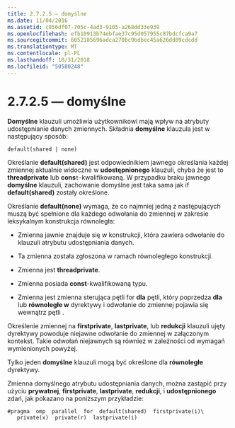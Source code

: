 ```yaml
---
title: 2.7.2.5 — domyślne
ms.date: 11/04/2016
ms.assetid: c856df07-705c-4ad3-9105-a268dd33e939
ms.openlocfilehash: efb10913b74ebfae37c95d057955c87bdcfca9a7
ms.sourcegitcommit: 6052185696adca270bc9bdbec45a626dd89cdcdd
ms.translationtype: MT
ms.contentlocale: pl-PL
ms.lasthandoff: 10/31/2018
ms.locfileid: "50580248"
---
```

# <a name="2725-default"></a>2.7.2.5 — domyślne

**Domyślne** klauzuli umożliwia użytkownikowi mają wpływ na atrybuty udostępnianie danych zmiennych. Składnia **domyślne** klauzula jest w następujący sposób:

```
default(shared | none)
```

Określanie **default(shared)** jest odpowiednikiem jawnego określania każdej zmiennej aktualnie widoczne w **udostępnionego** klauzuli, chyba że jest to **threadprivate** lub **cons**`t`-kwalifikowaną. W przypadku braku jawnego **domyślne** klauzuli, zachowanie domyślne jest taka sama jak if **default(shared)** zostały określone.

Określanie **default(none)** wymaga, że co najmniej jedną z następujących muszą być spełnione dla każdego odwołania do zmiennej w zakresie leksykalnym konstrukcja równoległa:

- Zmienna jawnie znajduje się w konstrukcji, która zawiera odwołanie do klauzuli atrybutu udostępniania danych.

- Ta zmienna została zgłoszona w ramach równoległego konstrukcji.

- Zmienna jest **threadprivate**.

- Zmienna posiada **const**-kwalifikowaną typu.

- Zmienna jest zmienna sterująca pętli for **dla** pętli, który poprzedza **dla** lub **równoległe w** dyrektywy i odwołanie do zmiennej pojawia się wewnątrz pętli .

Określenie zmiennej na **firstprivate**, **lastprivate**, lub **redukcji** klauzuli ujęty dyrektywy powoduje niejawne odwołanie do zmiennej w załączonym kontekst. Takie odwołań niejawnych są również w zależności od wymagań wymienionych powyżej.

Tylko jeden **domyślne** klauzuli mogą być określone dla **równoległe** dyrektywy.

Zmienna domyślnego atrybutu udostępniania danych, można zastąpić przy użyciu **prywatnej**, **firstprivate**, **lastprivate**, **redukcji**, i **udostępnionego** zdań, jak pokazano na poniższym przykładzie:

```
#pragma  omp  parallel  for  default(shared)  firstprivate(i)\
   private(x)  private(r)  lastprivate(i)
```